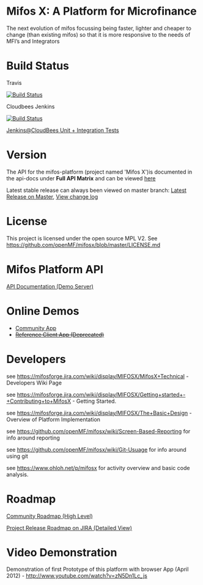 Mifos X: A Platform for Microfinance
======

The next evolution of mifos focussing being faster, lighter and cheaper to change (than existing mifos) so that it is more responsive to the needs of MFI’s and Integrators

Build Status
============

Travis

[![Build
Status](https://travis-ci.org/openMF/mifosx.png?branch=master)](https://travis-ci.org/openMF/mifosx)

Cloudbees Jenkins

[![Build
Status](https://openmf.ci.cloudbees.com/job/MIFOSX%20INTEGRATION%20TEST/badge/icon)](https://openmf.ci.cloudbees.com/job/MIFOSX%20INTEGRATION%20TEST/)

<a target="_blank" href="https://openmf.ci.cloudbees.com/job/MIFOSX%20INTEGRATION%20TEST/"  title="Jenkins@CloudBees">Jenkins@CloudBees Unit + Integration Tests</a>


Version
==========

The API for the mifos-platform (project named 'Mifos X')is documented in the api-docs under <b>Full API Matrix</b> and can be viewed <a target="_blank" href="https://demo.openmf.org/api-docs/apiLive.htm" title="API Documentation"> here
</a>

Latest stable release can always been viewed on master branch: <a target="_blank" href="https://github.com/openMF/mifosx/tree/master" title="Latest Release">Latest Release on Master</a>, <a target="_blank" href="https://github.com/openMF/mifosx/blob/master/CHANGELOG.md" title="Latest release change log">View change log</a>

License
=============

This project is licensed under the open source MPL V2. See https://github.com/openMF/mifosx/blob/master/LICENSE.md

Mifos Platform API
=====================

<a target="_blank" href="https://demo.openmf.org/api-docs/apiLive.htm" title="mifos platform api">API Documentation (Demo Server)</a>


Online Demos
=============================

* <a target="_blank" href="https://demo.openmf.org" title="Reference Client App">Community App</a>
* ~~<a target="_blank" href="https://demo.openmf.org/old/" title="Community App">Reference Client App (Deprecated)</a>~~

Developers
==========
see https://mifosforge.jira.com/wiki/display/MIFOSX/MifosX+Technical - Developers Wiki Page

see https://mifosforge.jira.com/wiki/display/MIFOSX/Getting+started+-+Contributing+to+MifosX  - Getting Started.

see https://mifosforge.jira.com/wiki/display/MIFOSX/The+Basic+Design - Overview of Platform Implementation

see https://github.com/openMF/mifosx/wiki/Screen-Based-Reporting for info around reporting

see https://github.com/openMF/mifosx/wiki/Git-Usuage for info around using git

see https://www.ohloh.net/p/mifosx for activity overview and basic code analysis.

Roadmap
==============

<a target="_blank" href="http://goo.gl/IXS9Q" title="Community Roadmap (High Level)">Community Roadmap (High Level)</a>

<a target="_blank" href="https://mifosforge.jira.com/browse/MIFOSX#selectedTab=com.atlassian.jira.plugin.system.project%3Aroadmap-panel" 
   title="Project Release Roadmap on JIRA (Detailed View)">Project Release Roadmap on JIRA (Detailed View)</a>

Video Demonstration
===============

Demonstration of first Prototype of this platform with browser App (April 2012) - http://www.youtube.com/watch?v=zN5Dn1Lc_js
